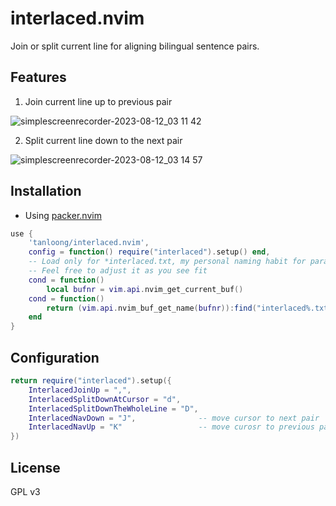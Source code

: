 # interlaced.nvim

Join or split current line for aligning bilingual sentence pairs.

## Features

1. Join current line up to previous pair

![simplescreenrecorder-2023-08-12_03 11 42](https://github.com/tanloong/interlaced.nvim/assets/71320000/c3894f0d-2a01-4d56-b243-70abb5b2a827)

2. Split current line down to the next pair

![simplescreenrecorder-2023-08-12_03 14 57](https://github.com/tanloong/interlaced.nvim/assets/71320000/f324a152-3d45-4a8b-bf29-4c753f2ad199)

## Installation

+ Using [packer.nvim](https://github.com/wbthomason/packer.nvim)

```lua
use {
    'tanloong/interlaced.nvim',
    config = function() require("interlaced").setup() end,
    -- Load only for *interlaced.txt, my personal naming habit for parallel text files
    -- Feel free to adjust it as you see fit
    cond = function()
        local bufnr = vim.api.nvim_get_current_buf()
    cond = function()
        return (vim.api.nvim_buf_get_name(bufnr)):find("interlaced%.txt$") and true or false
    end
}
```

## Configuration

```lua
return require("interlaced").setup({
    InterlacedJoinUp = ",",               
    InterlacedSplitDownAtCursor = "d",    
    InterlacedSplitDownTheWholeLine = "D",
    InterlacedNavDown = "J",              -- move cursor to next pair
    InterlacedNavUp = "K"                 -- move curosr to previous pair
})
```

## License

GPL v3
